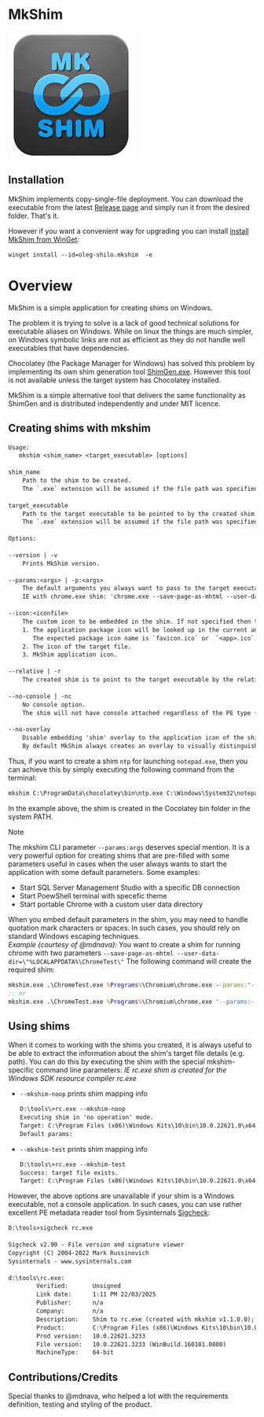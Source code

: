 # MkShim

![](./src/images/app.png)

## Installation

MkShim implements copy-single-file deployment. You can download the executable from the latest [Release page](https://github.com/oleg-shilo/mkshim/releases) and simply run it from the desired folder. That's it.

However if you want a convenient way for upgrading you can install [install MkShim from WinGet](https://winstall.app/apps/oleg-shilo.mkshim):

```
winget install --id=oleg-shilo.mkshim  -e
```

# Overview

MkShim is a simple application for creating shims on Windows.

The problem it is trying to solve is a lack of good technical solutions for executable aliases on Windows. While on linux the things are much simpler, on Windows symbolic links are not as efficient as they do not handle well executables that have dependencies.

Chocolatey (the Package Manager for Windows) has solved this problem by implementing its own shim generation tool [ShimGen.exe](https://docs.chocolatey.org/en-us/features/shim). However this tool is not available unless the target system has Chocolatey installed.

MkShim is a simple alternative tool that delivers the same functionality as ShimGen and is distributed independently and under MIT licence.

## Creating shims with mkshim

```txt
Usage:
   mkshim <shim_name> <target_executable> [options]

shim_name
    Path to the shim to be created.
    The `.exe` extension will be assumed if the file path was specified without an extension.

target_executable
    Path to the target executable to be pointed to by the created shim.
    The `.exe` extension will be assumed if the file path was specified without an extension.

Options:

--version | -v
    Prints MkShim version.

--params:<args> | -p:<args>
    The default arguments you always want to pass to the target executable.
    IE with chrome.exe shim: 'chrome.exe --save-page-as-mhtml --user-data-dir="/some/path"'

--icon:<iconfile>
    The custom icon to be embedded in the shim. If not specified then the icon will be resolved in the following order:
    1. The application package icon will be looked up in the current and parent folder.
       The expected package icon name is `favicon.ico` or  `<app>.ico`.
    2. The icon of the target file.
    3. MkShim application icon.

--relative | -r
    The created shim is to point to the target executable by the relative path with respect to the shim location.

--no-console | -nc
    No console option.
    The shim will not have console attached regardless of the PE type (console vs windows) of the target executable.

--no-overlay
    Disable embedding 'shim' overlay to the application icon of the shim executable.
    By default MkShim always creates an overlay to visually distinguish the shim from the target file.
```

Thus, if you want to create a shim `ntp` for launching `notepad.exe`, then you can achieve this by simply executing the following command from the terminal:

```txt
mkshim C:\ProgramData\chocolatey\bin\ntp.exe C:\Windows\System32\notepad.exe
```

In the example above, the shim is created in the Cocolatey bin folder in the system PATH.

> [!NOTE]
> The mkshim CLI parameter `--params:args` deserves special mention. It is a very powerful option for creating shims that are pre-filled with some parameters useful in cases when the user always wants to start the application with some default parameters. Some examples:
> - Start SQL Server Management Studio with a specific DB connection
> - Start PoewShell terminal with specefic theme
> - Start portable Chrome with a custom user data directory
> 
> When you embed default parameters in the shim, you may need to handle quotation mark characters or spaces. In such cases, you should rely on standard Windows escaping techniques.  
> _Example (courtesy of @mdnava):_
> You want to create a shim for running chrome with two parameters `--save-page-as-mhtml --user-data-dir=\"%LOCALAPPDATA%\ChromeTest\"`
> The following command will create the required shim:
> ```cmd
> mkshim.exe .\ChromeTest.exe %Programs%\Chromium\chrome.exe --params:"--save-page-as-mhtml --user-data-dir=\"%LOCALAPPDATA%\ChromeTest\""
> :: or
> mkshim.exe .\ChromeTest.exe %Programs%\Chromium\chrome.exe "--params:--save-page-as-mhtml --user-data-dir=\"%LOCALAPPDATA%\ChromeTest\""
> ```

## Using shims

When it comes to working with the shims you created, it is always useful to be able to extract the information about the shim's target file details (e.g. path).
You can do this by executing the shim with the special mkshim-specific command line parameters: 
_IE rc.exe shim is created for the Windows SDK resource compiler rc.exe_

- `--mkshim-noop` prints shim mapping info
  ```txt
  D:\tools\>rc.exe --mkshim-noop
  Executing shim in 'no operation' mode.
  Target: C:\Program Files (x86)\Windows Kits\10\bin\10.0.22621.0\x64\rc.exe
  Default params: 
  ```
- `--mkshim-test` prints shim mapping info
  ```txt
  D:\tools\>rc.exe --mkshim-test
  Success: target file exists.
  Target: C:\Program Files (x86)\Windows Kits\10\bin\10.0.22621.0\x64\rc.exe
  ```
However, the above options are unavailable if your shim is a Windows executable, not a console application. In such cases, you can use rather excellent PE metadata reader tool from Sysinternals [Sigcheck]([url](https://winstall.app/apps/Microsoft.Sysinternals.Sigcheck)):

```txt
D:\tools>sigcheck rc.exe

Sigcheck v2.90 - File version and signature viewer
Copyright (C) 2004-2022 Mark Russinovich
Sysinternals - www.sysinternals.com

d:\tools\rc.exe:
        Verified:       Unsigned
        Link date:      1:11 PM 22/03/2025
        Publisher:      n/a
        Company:        n/a
        Description:    Shim to rc.exe (created with mkshim v1.1.0.0); Default params: 
        Product:        C:\Program Files (x86)\Windows Kits\10\bin\10.0.22621.0\x64\rc.exe
        Prod version:   10.0.22621.3233
        File version:   10.0.22621.3233 (WinBuild.160101.0800)
        MachineType:    64-bit
```

## Contributions/Credits

Special thanks to @mdnava, who helped a lot with the requirements definition, testing and styling of the product.
